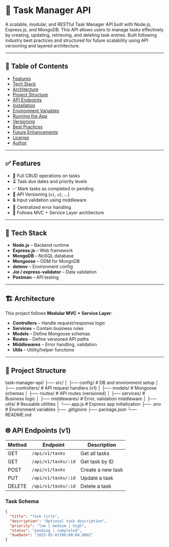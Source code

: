 # 📝 Task Manager API

A scalable, modular, and RESTful Task Manager API built with Node.js, Express.js, and MongoDB. This API allows users to manage tasks effectively by creating, updating, retrieving, and deleting task entries. Built following industry best practices and structured for future scalability using API versioning and layered architecture.

---

## 📌 Table of Contents

- [Features](#features)
- [Tech Stack](#tech-stack)
- [Architecture](#architecture)
- [Project Structure](#project-structure)
- [API Endpoints](#api-endpoints)
- [Installation](#installation)
- [Environment Variables](#environment-variables)
- [Running the App](#running-the-app)
- [Versioning](#versioning)
- [Best Practices](#best-practices)
- [Future Enhancements](#future-enhancements)
- [License](#license)
- [Author](#author)

---

## ✅ Features

- 🔁 Full CRUD operations on tasks
- ⏳ Task due dates and priority levels
- ✅ Mark tasks as completed or pending
- 📁 API Versioning (`v1`, `v2`, ...)
- 🔒 Input validation using middleware
- 🔄 Centralized error handling
- 🧱 Follows MVC + Service Layer architecture

---

## 🧰 Tech Stack

- **Node.js** – Backend runtime
- **Express.js** – Web framework
- **MongoDB** – NoSQL database
- **Mongoose** – ODM for MongoDB
- **dotenv** – Environment config
- **Joi / express-validator** – Data validation
- **Postman** – API testing

---

## 🏗️ Architecture

This project follows **Modular MVC + Service Layer**:

- **Controllers** – Handle request/response logic
- **Services** – Contain business rules
- **Models** – Define Mongoose schemas
- **Routes** – Define versioned API paths
- **Middlewares** – Error handling, validation
- **Utils** – Utility/helper functions

---

## 📁 Project Structure

task-manager-api/ ├── src/ │ ├── config/ # DB and environment setup │ ├── controllers/ # API request handlers (v1) │ ├── models/ # Mongoose schemas │ ├── routes/ # API routes (versioned) │ ├── services/ # Business logic │ ├── middlewares/ # Error, validation middleware │ ├── utils/ # Reusable utilities │ └── app.js # Express app initialization ├── .env # Environment variables ├── .gitignore ├── package.json └── README.md


## 🌐 API Endpoints (v1)

| Method | Endpoint              | Description           |
|--------|-----------------------|-----------------------|
| GET    | `/api/v1/tasks`       | Get all tasks         |
| GET    | `/api/v1/tasks/:id`   | Get task by ID        |
| POST   | `/api/v1/tasks`       | Create a new task     |
| PUT    | `/api/v1/tasks/:id`   | Update a task         |
| DELETE | `/api/v1/tasks/:id`   | Delete a task         |

### Task Schema

```json
{
  "title": "Task title",
  "description": "Optional task description",
  "priority": "low | medium | high",
  "status": "pending | completed",
  "dueDate": "2025-05-01T00:00:00.000Z"
}
